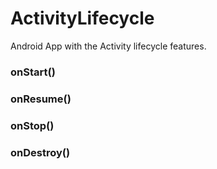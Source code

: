 # ActivityLifecycle
Android App with the Activity lifecycle features.

### onStart()
### onResume()
### onStop()
### onDestroy()
